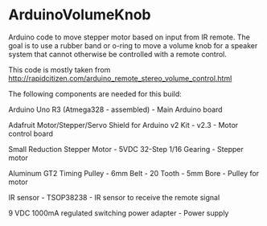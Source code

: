 # ArduinoVolumeKnob
Arduino code to move stepper motor based on input from IR remote.  The goal is to use a rubber band or o-ring to move a volume knob for a speaker system that cannot otherwise be controlled with a remote control.

This code is mostly taken from http://rapidcitizen.com/arduino_remote_stereo_volume_control.html

The following components are needed for this build:

Arduino Uno R3 (Atmega328 - assembled) - Main Arduino board

Adafruit Motor/Stepper/Servo Shield for Arduino v2 Kit - v2.3 - Motor control board

Small Reduction Stepper Motor - 5VDC 32-Step 1/16 Gearing - Stepper motor

Aluminum GT2 Timing Pulley - 6mm Belt - 20 Tooth - 5mm Bore - Pulley for motor

IR sensor - TSOP38238 - IR sensor to receive the remote signal

9 VDC 1000mA regulated switching power adapter - Power supply
